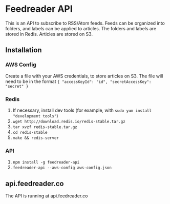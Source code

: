 # Feedreader API
This is an API to subscribe to RSS/Atom feeds. Feeds can be organized into folders, and labels can be applied to articles. The folders and labels are stored in Redis. Articles are stored on S3.

## Installation
### AWS Config
Create a file with your AWS credentials, to store articles on S3. The file will need to be in the format `{ "accessKeyId": "id", "secretAccessKey": "secret" }`

### Redis
1. If necessary, install dev tools (for example, with `sudo yum install "development tools"`)
2. `wget http://download.redis.io/redis-stable.tar.gz`
3. `tar xvzf redis-stable.tar.gz`
4. `cd redis-stable`
5. `make && redis-server`

### API
1. `npm install -g feedreader-api`
2. `feedreader-api --aws-config aws-config.json`

## api.feedreader.co
The API is running at api.feedreader.co
